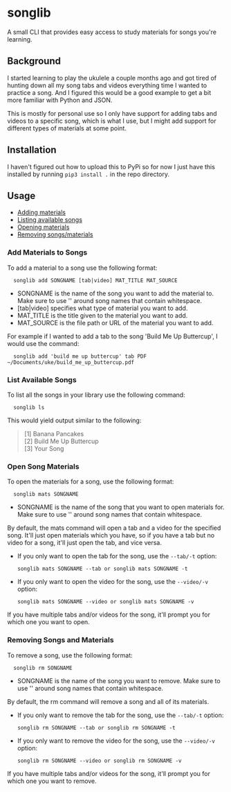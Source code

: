 # songlib
A small CLI that provides easy access to study materials for songs you're learning.

## Background
I started learning to play the ukulele a couple months ago and got tired of hunting down 
all my song tabs and videos everything time I wanted to practice a song. And I figured this would be
a good example to get a bit more familiar with Python and JSON.

This is mostly for personal use so I only have support for adding tabs and videos to a
specific song, which is what I use, but I might add support for different types of materials at some point.

## Installation
I haven't figured out how to upload this to PyPi so for now I just have this installed by running `pip3 install .` in the repo directory.

## Usage
* [Adding materials](#add-materials-to-songs)
* [Listing available songs](#list-available-songs)
* [Opening materials](#open-song-materials)
* [Removing songs/materials](#removing-songs-and-materials)

### Add Materials to Songs
To add a material to a song use the following format:

      songlib add SONGNAME [tab|video] MAT_TITLE MAT_SOURCE

* SONGNAME is the name of the song you want to add the material to. Make sure to use '' around 
song names that contain whitespace.
* [tab|video] specifies what type of material you want to add.
* MAT_TITLE is the title given to the material you want to add.
* MAT_SOURCE is the file path or URL of the material you want to add.

For example if I wanted to add a tab to the song 'Build Me Up Buttercup', I would use the command:

      songlib add 'build me up buttercup' tab PDF ~/Documents/uke/build_me_up_buttercup.pdf

### List Available Songs
To list all the songs in your library use the following command:

      songlib ls

This would yield output similar to the following:
>[1] Banana Pancakes  
>[2] Build Me Up Buttercup  
>[3] Your Song  

### Open Song Materials
To open the materials for a song, use the following format:

      songlib mats SONGNAME

* SONGNAME is the name of the song that you want to open materials for. Make sure to use '' around 
song names that contain whitespace.

By default, the mats command will open a tab and a video for the specified song. It'll just open materials which you have, 
so if you have a tab but no video for a song, it'll just open the tab, and vice versa. 


* If you only want to open the tab for the song, use the `--tab/-t` option:

      songlib mats SONGNAME --tab or songlib mats SONGNAME -t

* If you only want to open the video for the song, use the `--video/-v` option:

      songlib mats SONGNAME --video or songlib mats SONGNAME -v
      
If you have multiple tabs and/or videos for the song, it'll prompt you for which one you want to open.
      
### Removing Songs and Materials
To remove a song, use the following format:

      songlib rm SONGNAME

* SONGNAME is the name of the song you want to remove. Make sure to use '' around 
song names that contain whitespace.

By default, the rm command will remove a song and all of its materials.

* If you only want to remove the tab for the song, use the `--tab/-t` option:

      songlib rm SONGNAME --tab or songlib rm SONGNAME -t

* If you only want to remove the video for the song, use the `--video/-v` option:

      songlib rm SONGNAME --video or songlib rm SONGNAME -v
      
If you have multiple tabs and/or videos for the song, it'll prompt you for which one you want to remove.
